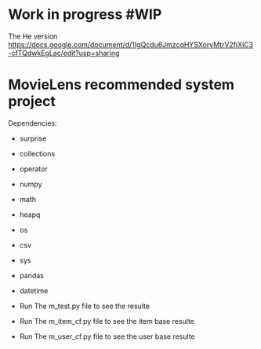 # Work in progress #WIP
The He version
https://docs.google.com/document/d/1IgQcdu6JmzcqHYSXoryMtrV2fiXiC3-cfTQdwkEgLac/edit?usp=sharing

# MovieLens recommended system project
Dependencies:
* surprise
* collections
* operator
* numpy
* math
* heapq
* os
* csv
* sys
* pandas
* datetime


* Run The m_test.py file to see the resulte
* Run The m_item_cf.py file to see the item base resulte
* Run The m_user_cf.py file to see the user base resulte

